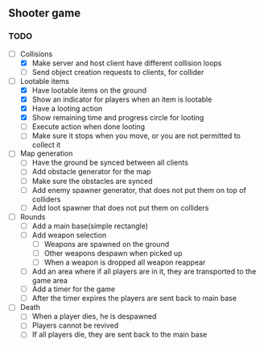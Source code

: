 ## Shooter game

### TODO
- [ ] Collisions
    - [X] Make server and host client have different collision loops
    - [ ] Send object creation requests to clients, for collider
- [ ] Lootable items
  - [X] Have lootable items on the ground
  - [X] Show an indicator for players when an item is lootable
  - [X] Have a looting action
  - [X] Show remaining time and progress circle for looting
  - [ ] Execute action when done looting
  - [ ] Make sure it stops when you move, or you are not permitted to collect it
- [ ] Map generation
  - [ ] Have the ground be synced between all clients
  - [ ] Add obstacle generator for the map
  - [ ] Make sure the obstacles are synced
  - [ ] Add enemy spawner generator, that does not put them on top of colliders
  - [ ] Add loot spawner that does not put them on colliders
- [ ] Rounds
  - [ ] Add a main base(simple rectangle)
  - [ ] Add weapon selection
    - [ ] Weapons are spawned on the ground
    - [ ] Other weapons despawn when picked up
    - [ ] When a weapon is dropped all weapon reappear
  - [ ] Add an area where if all players are in it, they are transported to the game area
  - [ ] Add a timer for the game
  - [ ] After the timer expires the players are sent back to main base
- [ ] Death
  - [ ] When a player dies, he is despawned
  - [ ] Players cannot be revived
  - [ ] If all players die, they are sent back to the main base
